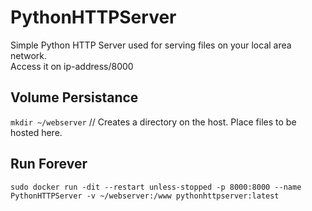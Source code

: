 # PythonHTTPServer
Simple Python HTTP Server used for serving files on your local area network.<br>
Access it on ip-address/8000

## Volume Persistance
`mkdir ~/webserver` // Creates a directory on the host. Place files to be hosted here.

## Run Forever
`sudo docker run -dit --restart unless-stopped -p 8000:8000 --name PythonHTTPServer -v ~/webserver:/www pythonhttpserver:latest`
